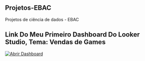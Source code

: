 ## Projetos-EBAC
Projetos de ciência de dados - EBAC

## Link Do Meu Primeiro Dashboard Do Looker Studio, Tema: Vendas de Games

[![Abrir Dashboard](https://img.shields.io/badge/Abrir%20Dashboard-4285F4?style=for-the-badge&logo=google&logoColor=white)](https://lookerstudio.google.com/reporting/cd58dae8-06b5-4a8b-8400-5ae9118a100a)
